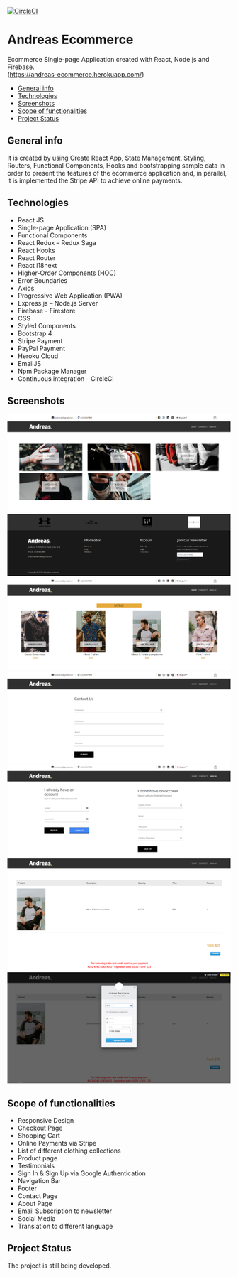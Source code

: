 [![CircleCI](https://circleci.com/gh/circleci/circleci-docs.svg?style=svg)](https://circleci.com/gh/AndreasPr/andreas-ecommerce)  

# Andreas Ecommerce 
Ecommerce Single-page Application created with React, Node.js and Firebase.  
(https://andreas-ecommerce.herokuapp.com/)
* [General info](#general-info)
* [Technologies](#technologies)
* [Screenshots](#screenshots)
* [Scope of functionalities](#scope-of-functionalities)
* [Project Status](#project-status)

## General info
It is created by using Create React App, State Management, Styling, Routers, Functional Components, Hooks and bootstrapping sample data in order to present the features of the ecommerce application and, in parallel, it is implemented the Stripe API to achieve online payments. 
## Technologies
* React JS
* Single-page Application (SPA)
* Functional Components
* React Redux – Redux Saga
* React Hooks
* React Router
* React i18next
* Higher-Order Components (HOC)
* Error Boundaries
* Axios
* Progressive Web Application (PWA)
* Express.js – Node.js Server
* Firebase - Firestore
* CSS
* Styled Components
* Bootstrap 4
* Stripe Payment
* PayPal Payment
* Heroku Cloud
* EmailJS
* Npm Package Manager
* Continuous integration - CircleCI

## Screenshots
![photo1](https://github.com/AndreasPr/andreas-ecommerce/blob/master/photo1.PNG)
![photo2](https://github.com/AndreasPr/andreas-ecommerce/blob/master/photo2.PNG)
![photo3](https://github.com/AndreasPr/andreas-ecommerce/blob/master/photo3.PNG)
![photo4](https://github.com/AndreasPr/andreas-ecommerce/blob/master/photo4.PNG)
![photo5](https://github.com/AndreasPr/andreas-ecommerce/blob/master/photo5.PNG)
![photo6](https://github.com/AndreasPr/andreas-ecommerce/blob/master/photo6.PNG)
![photo7](https://github.com/AndreasPr/andreas-ecommerce/blob/master/photo7.PNG)
## Scope of functionalities
* Responsive Design
* Checkout Page
* Shopping Cart
* Online Payments via Stripe
* List of different clothing collections
* Product page
* Testimonials
* Sign In & Sign Up via Google Authentication
* Navigation Bar
* Footer
* Contact Page
* About Page
* Email Subscription to newsletter
* Social Media
* Translation to different language

## Project Status
The project is still being developed.
